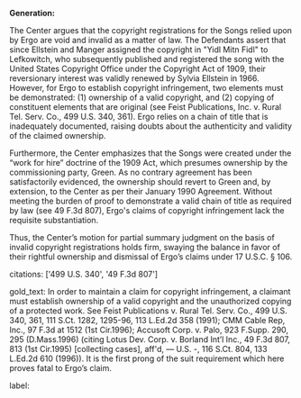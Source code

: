 **Generation:**

The Center argues that the copyright registrations for the Songs relied upon by Ergo are void and invalid as a matter of law. The Defendants assert that since Ellstein and Manger assigned the copyright in "Yidl Mitn Fidl" to Lefkowitch, who subsequently published and registered the song with the United States Copyright Office under the Copyright Act of 1909, their reversionary interest was validly renewed by Sylvia Ellstein in 1966. However, for Ergo to establish copyright infringement, two elements must be demonstrated: (1) ownership of a valid copyright, and (2) copying of constituent elements that are original (see Feist Publications, Inc. v. Rural Tel. Serv. Co., 499 U.S. 340, 361). Ergo relies on a chain of title that is inadequately documented, raising doubts about the authenticity and validity of the claimed ownership.

Furthermore, the Center emphasizes that the Songs were created under the “work for hire” doctrine of the 1909 Act, which presumes ownership by the commissioning party, Green. As no contrary agreement has been satisfactorily evidenced, the ownership should revert to Green and, by extension, to the Center as per their January 1990 Agreement. Without meeting the burden of proof to demonstrate a valid chain of title as required by law (see 49 F.3d 807), Ergo's claims of copyright infringement lack the requisite substantiation.

Thus, the Center’s motion for partial summary judgment on the basis of invalid copyright registrations holds firm, swaying the balance in favor of their rightful ownership and dismissal of Ergo’s claims under 17 U.S.C. § 106.

citations: ['499 U.S. 340', '49 F.3d 807']

gold_text: In order to maintain a claim for copyright infringement, a claimant must establish ownership of a valid copyright and the unauthorized copying of a protected work. See Feist Publications v. Rural Tel. Serv. Co., 499 U.S. 340, 361, 111 S.Ct. 1282, 1295-96, 113 L.Ed.2d 358 (1991); CMM Cable Rep, Inc., 97 F.3d at 1512 (1st Cir.1996); Accusoft Corp. v. Palo, 923 F.Supp. 290, 295 (D.Mass.1996) (citing Lotus Dev. Corp. v. Borland Int’l Inc., 49 F.3d 807, 813 (1st Cir.1995) [collecting cases], aff'd, — U.S. -, 116 S.Ct. 804, 133 L.Ed.2d 610 (1996)). It is the first prong of the suit requirement which here proves fatal to Ergo’s claim.

label: 
